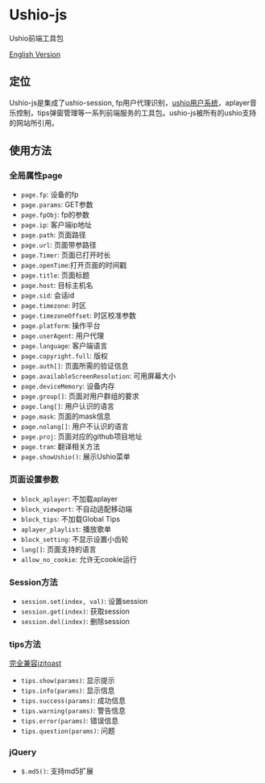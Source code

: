 # Ushio-js

Ushio前端工具包   

[English Version](./README.md)

## 定位
Ushio-js是集成了ushio-session, fp用户代理识别，[ushio用户系统](https://github.com/iotcat/ushio-auth)，aplayer音乐控制，tips弹窗管理等一系列前端服务的工具包。ushio-js被所有的ushio支持的网站所引用。


## 使用方法

### 全局属性page
+ `page.fp`: 设备的fp
+ `page.params`: GET参数
+ `page.fpObj`: fp的参数
+ `page.ip`: 客户端ip地址
+ `page.path`: 页面路径
+ `page.url`: 页面带参路径
+ `page.Timer`: 页面已打开时长
+ `page.openTime`:打开页面的时间戳
+ `page.title`: 页面标题
+ `page.host`: 目标主机名
+ `page.sid`: 会话id
+ `page.timezone`: 时区
+ `page.timezoneOffset`: 时区校准参数
+ `page.platform`: 操作平台
+ `page.userAgent`: 用户代理
+ `page.language`: 客户端语言
+ `page.copyright.full`: 版权 
+ `page.auth[]`: 页面所需的验证信息
+ `page.availableScreenResolution`: 可用屏幕大小
+ `page.deviceMemory`: 设备内存
+ `page.group[]`: 页面对用户群组的要求
+ `page.lang[]`: 用户认识的语言
+ `page.mask`: 页面的mask信息
+ `page.nolang[]`: 用户不认识的语言
+ `page.proj`: 页面对应的github项目地址
+ `page.tran`: 翻译相关方法
+ `page.showUshio()`: 展示Ushio菜单


### 页面设置参数
+ `block_aplayer`: 不加载aplayer
+ `block_viewport`: 不自动适配移动端
+ `block_tips`: 不加载Global Tips
+ `aplayer_playlist`: 播放歌单
+ `block_setting`: 不显示设置小齿轮
+ `lang[]`: 页面支持的语言
+ `allow_no_cookie`: 允许无cookie运行

### Session方法
+ `session.set(index, val)`: 设置session
+ `session.get(index)`: 获取session
+ `session.del(index)`: 删除session

### tips方法
[完全兼容izitoast](https://izitoast.marcelodolza.com/)   
+ `tips.show(params)`: 显示提示
+ `tips.info(params)`: 显示信息
+ `tips.success(params)`: 成功信息
+ `tips.warning(params)`: 警告信息
+ `tips.error(params)`: 错误信息
+ `tips.question(params)`: 问题

### jQuery
+ `$.md5()`: 支持md5扩展

